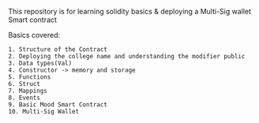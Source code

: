 This repository is for learning solidity basics & deploying a Multi-Sig wallet Smart contract

Basics covered:

    1. Structure of the Contract
    2. Deploying the college name and understanding the modifier public
    3. Data types(Val)
    4. Constructor -> memory and storage
    5. Functions
    6. Struct
    7. Mappings
    8. Events
    9. Basic Mood Smart Contract
    10. Multi-Sig Wallet
